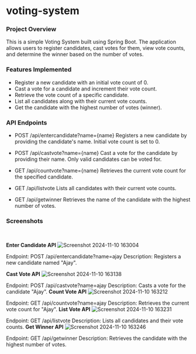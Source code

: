 # voting-system

### Project Overview
This is a simple Voting System built using Spring Boot. The application allows users to register candidates, cast votes for them, view vote counts, and determine the winner based on the number of votes.

### Features Implemented
- Register a new candidate with an initial vote count of 0.
- Cast a vote for a candidate and increment their vote count.
- Retrieve the vote count of a specific candidate.
- List all candidates along with their current vote counts.
- Get the candidate with the highest number of votes (winner).

###  API Endpoints
- POST /api/entercandidate?name={name}
Registers a new candidate by providing the candidate's name. Initial vote count is set to 0.

- POST /api/castvote?name={name}
Cast a vote for the candidate by providing their name. Only valid candidates can be voted for.

- GET /api/countvote?name={name}
Retrieves the current vote count for the specified candidate.

- GET /api/listvote
Lists all candidates with their current vote counts.

- GET /api/getwinner
Retrieves the name of the candidate with the highest number of votes.
###  Screenshots
<br>

**Enter Candidate API**
![Screenshot 2024-11-10 163004](https://github.com/user-attachments/assets/7331b296-b800-464c-aa0e-38d699a4b820)

Endpoint: POST /api/entercandidate?name=ajay
Description: Registers a new candidate named "Ajay".

**Cast Vote API**
![Screenshot 2024-11-10 163138](https://github.com/user-attachments/assets/a2849ca1-54bf-4280-a487-62aef5720aca)

Endpoint: POST /api/castvote?name=ajay
Description: Casts a vote for the candidate "Ajay".
**Count Vote API**
![Screenshot 2024-11-10 163212](https://github.com/user-attachments/assets/c1f57082-e71d-4b3c-bfec-81aeff8a704c)

Endpoint: GET /api/countvote?name=ajay
Description: Retrieves the current vote count for "Ajay".
**List Vote API**
![Screenshot 2024-11-10 163231](https://github.com/user-attachments/assets/8037bbc5-ca7b-4ff7-9d40-406b349e3303)

Endpoint: GET /api/listvote
Description: Lists all candidates and their vote counts.
**Get Winner API**
![Screenshot 2024-11-10 163246](https://github.com/user-attachments/assets/4cd30feb-fe8d-4903-93e6-d2190ff68766)

Endpoint: GET /api/getwinner
Description: Retrieves the candidate with the highest number of votes.

